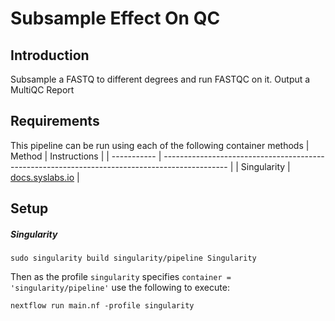 
# Subsample Effect On QC
## Introduction 

Subsample a FASTQ to different degrees and run FASTQC on it. Output a MultiQC Report

## Requirements 
This pipeline can be run using each of the following container methods
| Method      | Instructions                                                                                   |
| ----------- | ---------------------------------------------------------------------------------------------- |
| Singularity | [docs.syslabs.io](https://docs.sylabs.io/guides/3.0/user-guide/installation.html)              |



## Setup
##### Singularity
```
sudo singularity build singularity/pipeline Singularity
```
Then as the profile `singularity` specifies `container = 'singularity/pipeline'` use the following to execute:
```
nextflow run main.nf -profile singularity
```
